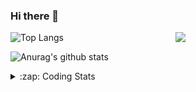 ### Hi there 👋

<!--
**tao8687/tao8687** is a ✨ _special_ ✨ repository because its `README.md` (this file) appears on your GitHub profile.

Here are some ideas to get you started:

- 🔭 I’m currently working on ...
- 🌱 I’m currently learning ...
- 👯 I’m looking to collaborate on ...
- 🤔 I’m looking for help with ...
- 💬 Ask me about ...
- 📫 How to reach me: ...
- 😄 Pronouns: ...
- ⚡ Fun fact: ...
-->

<img align='right' src="https://media.giphy.com/media/M9gbBd9nbDrOTu1Mqx/giphy.gif" width="240">

  
![Top Langs](https://github-readme-stats.vercel.app/api/top-langs/?username=tao8687&layout=compact&title_color=23238E&text_color=A67D3D)

![Anurag's github stats](https://github-readme-stats.vercel.app/api?username=tao8687&show_icons=true&&text_color=A67D3D&title_color=23238E&show_icons=false&count_private=true&hide=stars)

<details>
  <summary>:zap: Coding Stats</summary>
  <br>
    
<!--START_SECTION:waka-->
![Code Time](http://img.shields.io/badge/Code%20Time-831%20hrs%2036%20mins-blue)

![Profile Views](http://img.shields.io/badge/Profile%20Views-5-blue)

**🐱 My GitHub Data** 

> 🏆 13 Contributions in the Year 2023
 > 
> 📦 1.5 MB Used in GitHub's Storage 
 > 
> 🚫 Not Opted to Hire
 > 
> 📜 48 Public Repositories 
 > 
> 🔑 23 Private Repositories  
 > 
**I'm an Early 🐤** 

```text
🌞 Morning    118 commits    ██████████████████░░░░░░░   73.29% 
🌆 Daytime    21 commits     ███░░░░░░░░░░░░░░░░░░░░░░   13.04% 
🌃 Evening    22 commits     ███░░░░░░░░░░░░░░░░░░░░░░   13.66% 
🌙 Night      0 commits      ░░░░░░░░░░░░░░░░░░░░░░░░░   0.0%

```
📅 **I'm Most Productive on Monday** 

```text
Monday       32 commits     █████░░░░░░░░░░░░░░░░░░░░   19.88% 
Tuesday      25 commits     ████░░░░░░░░░░░░░░░░░░░░░   15.53% 
Wednesday    24 commits     ███░░░░░░░░░░░░░░░░░░░░░░   14.91% 
Thursday     20 commits     ███░░░░░░░░░░░░░░░░░░░░░░   12.42% 
Friday       27 commits     ████░░░░░░░░░░░░░░░░░░░░░   16.77% 
Saturday     16 commits     ██░░░░░░░░░░░░░░░░░░░░░░░   9.94% 
Sunday       17 commits     ██░░░░░░░░░░░░░░░░░░░░░░░   10.56%

```


📊 **This Week I Spent My Time On** 

```text
⌚︎ Time Zone: Asia/Shanghai

💬 Programming Languages: 
Makefile                 6 hrs 1 min         ██████░░░░░░░░░░░░░░░░░░░   26.33% 
Bash                     5 hrs 35 mins       ██████░░░░░░░░░░░░░░░░░░░   24.47% 
Other                    4 hrs 44 mins       █████░░░░░░░░░░░░░░░░░░░░   20.7% 
C                        3 hrs 51 mins       ████░░░░░░░░░░░░░░░░░░░░░   16.86% 
Markdown                 1 hr 26 mins        █░░░░░░░░░░░░░░░░░░░░░░░░   6.31%

🔥 Editors: 
VS Code                  22 hrs 52 mins      █████████████████████████   100.0%

🐱‍💻 Projects: 
TS0845_5.0               15 hrs 24 mins      ████████████████░░░░░░░░░   67.35% 
sylixOS                  2 hrs 44 mins       ███░░░░░░░░░░░░░░░░░░░░░░   11.99% 
openssh-9.0p1            2 hrs 37 mins       ██░░░░░░░░░░░░░░░░░░░░░░░   11.45% 
vc0768                   49 mins             █░░░░░░░░░░░░░░░░░░░░░░░░   3.61% 
TS0845_208               47 mins             ░░░░░░░░░░░░░░░░░░░░░░░░░   3.44%

💻 Operating System: 
Linux                    22 hrs 52 mins      █████████████████████████   100.0%

```

**I Mostly Code in Python** 

```text
Python                   9 repos             ████████░░░░░░░░░░░░░░░░░   32.14% 
C++                      6 repos             █████░░░░░░░░░░░░░░░░░░░░   21.43% 
C                        5 repos             ████░░░░░░░░░░░░░░░░░░░░░   17.86% 
Shell                    2 repos             █░░░░░░░░░░░░░░░░░░░░░░░░   7.14% 
JavaScript               2 repos             █░░░░░░░░░░░░░░░░░░░░░░░░   7.14%

```


**Timeline**

![Chart not found](https://raw.githubusercontent.com/tao8687/tao8687/master/charts/bar_graph.png) 


 Last Updated on 13/01/2023 01:39:42 UTC
<!--END_SECTION:waka-->
</details>
